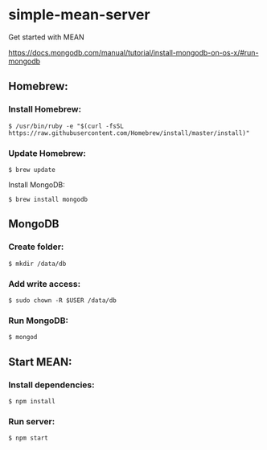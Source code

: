 # simple-mean-server
Get started with MEAN

https://docs.mongodb.com/manual/tutorial/install-mongodb-on-os-x/#run-mongodb

## Homebrew:
### Install Homebrew:
```
$ /usr/bin/ruby -e "$(curl -fsSL https://raw.githubusercontent.com/Homebrew/install/master/install)"
```
### Update Homebrew:
```
$ brew update
```
Install MongoDB:
```
$ brew install mongodb
```
## MongoDB
### Create folder:
```
$ mkdir /data/db
```
### Add write access:
```
$ sudo chown -R $USER /data/db
```
### Run MongoDB:
```
$ mongod
```
## Start MEAN:
### Install dependencies:
```
$ npm install
```
### Run server:
```
$ npm start
```

